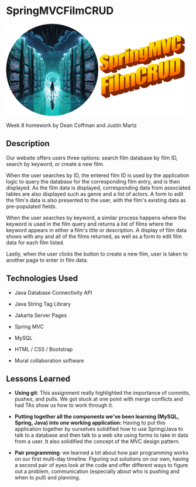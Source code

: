 # SpringMVCFilmCRUD

![](./readme-header.png)

Week 8 homework by Dean Coffman and Justin Martz

## Description

Our website offers users three options: search film database by film ID, search by keyword, or create a new film. 

When the user searches by ID, the entered film ID is used by the application logic to query the database for the corresponding film entry, and is then displayed. As the film data is displayed, corresponding data from associated tables are also displayed such as genre and a list of actors. A form to edit the film's data is also presented to the user, with the film's existing data as pre-populated fields.

When the user searches by keyword, a similar process happens where the keyword is used in the film query and returns a list of films where the keyword appears in either a film's title or description. A display of film data shows with any and all of the films returned, as well as a form to edit film data for each film listed.

Lastly, when the user clicks the button to create a new film, user is taken to another page to enter in film data.

## Technologies Used

- Java Database Connectivity API

- Java String Tag Library

- Jakarta Server Pages

- Spring MVC

- MySQL

- HTML / CSS / Bootstrap

- Mural collaboration software

## Lessons Learned

- <strong>Using git</strong>: This assignment really highlighted the importance of commits, pushes, and pulls. We got stuck at one point with merge conflicts and had TAs show us how to work through it.


- <strong>Putting together all the components we've been learning (MySQL, Spring, Java) into one working application:</strong> Having to put this application together by ourselves solidified how to use Spring/Java to talk to a database and then talk to a web site using forms to take in data from a user. It also solidified the concept of the MVC design pattern.


- <strong>Pair programming</strong>: we learned a lot about how pair programming works on our first multi-day timeline. Figuring out solutions on our own, having a second pair of eyes look at the code and offer different ways to figure out a problem, communication (especially about who is pushing and when to pull) and planning.